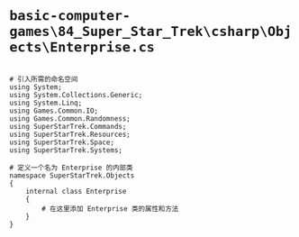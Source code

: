 # `basic-computer-games\84_Super_Star_Trek\csharp\Objects\Enterprise.cs`

```

# 引入所需的命名空间
using System;
using System.Collections.Generic;
using System.Linq;
using Games.Common.IO;
using Games.Common.Randomness;
using SuperStarTrek.Commands;
using SuperStarTrek.Resources;
using SuperStarTrek.Space;
using SuperStarTrek.Systems;

# 定义一个名为 Enterprise 的内部类
namespace SuperStarTrek.Objects
{
    internal class Enterprise
    {
        # 在这里添加 Enterprise 类的属性和方法
    }
}

```